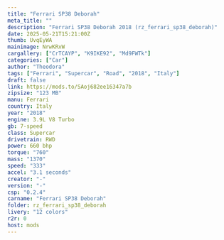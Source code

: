 ```yaml
---
title: "Ferrari SP38 Deborah"
meta_title: ""
description: "Ferrari SP38 Deborah 2018 (rz_ferrari_sp38_deborah)"
date: 2025-05-21T15:21:00Z
thumb: UvqEyWA
mainimage: NrwKRxW
cargallery: ["CrTCAYP", "K9IKE92", "Md9FWTk"]
categories: ["Car"]
author: "Theodora"
tags: ["Ferrari", "Supercar", "Road", "2018", "Italy"]
draft: false
link: https://mods.to/SAoj682ee16347a7b
zipsize: "123 MB"
manu: Ferrari
country: Italy
year: "2018"
engine: 3.9L V8 Turbo
gb: 7-speed
class: Supercar
drivetrain: RWD
power: 660 bhp 
torque: "760"
mass: "1370"
speed: "333"
accel: "3.1 seconds"
creator: "-"
version: "-"
csp: "0.2.4"
carname: "Ferrari SP38 Deborah"
folder: rz_ferrari_sp38_deborah
livery: "12 colors"
r2r: 0
host: mods
---
```

